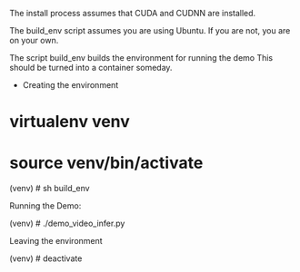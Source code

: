 
The install process assumes that CUDA and CUDNN are installed.

The build_env script assumes you are using Ubuntu.  If you are not, you
are on your own.

The script build_env builds the environment for running the demo
This should be turned into a container someday.

- Creating the environment

# virtualenv venv
# source venv/bin/activate
(venv) # sh build_env

Running the Demo:

(venv) # ./demo_video_infer.py <pedestrian video>

Leaving the environment

(venv) # deactivate
#






